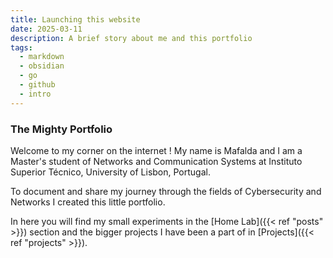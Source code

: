```yaml
---
title: Launching this website
date: 2025-03-11
description: A brief story about me and this portfolio
tags:
  - markdown
  - obsidian
  - go
  - github
  - intro
---
```

### The Mighty Portfolio

Welcome to my corner on the internet ! 
My name is Mafalda and I am a Master's student of Networks and Communication Systems at Instituto Superior Técnico, University of Lisbon, Portugal.

To document and share my journey through the fields of Cybersecurity and Networks I created this little portfolio.

In here you will find my small experiments in the [Home Lab]({{< ref "posts" >}}) section and the bigger projects I have been a part of in [Projects]({{< ref "projects" >}}).
